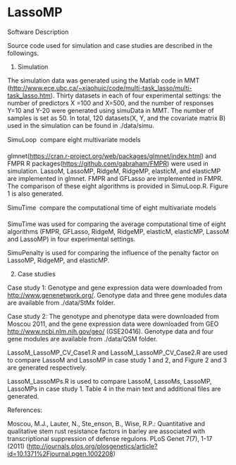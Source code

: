 # LassoMP

Software Description



Source code used for simulation and case studies are described in the followings. 

1.	Simulation



The simulation data was generated using the Matlab code in MMT (http://www.ece.ubc.ca/~xiaohuic/code/multi-task_lasso/multi-task_lasso.htm). Thirty datasets in each of four experimental settings: the number of predictors X =100 and X=500, and the number of responses Y=10 and Y-20 were generated using simuData in MMT. The number of samples is set as 50. In total, 120 datasets(X, Y, and the covariate matrix B) used in the simulation can be found in ./data/simu. 

SimuLoop  compare eight multivariate models

glmnet(https://cran.r-project.org/web/packages/glmnet/index.html) and FMPR R packages(https://github.com/gabraham/FMPR) were used in simulation. LassoM, LassoMP, RidgeM, RidgeMP, elasticM, and elasticMP are implemented in glmnet. FMPR and GFLasso are implemented in FMPR.  The comparison of these eight algorithms is provided in SimuLoop.R. Figure 1 is also generated.



SimuTime  compare the computational time of eight multivariate models

SimuTime was used for comparing the average computational time of eight algorithms (FMPR, GFLasso, RidgeM, RidgeMP, elasticM, elasticMP, LassoM and LassoMP) in four experimental settings.



SimuPenalty is used for comparing the influence of the penalty factor on LassoMP,  RidgeMP, and elasticMP. 



2.	Case studies



Case study 1: Genotype and gene expression data were downloaded from http://www.genenetwork.org/. Genotype data and three gene modules data are available from ./data/StMx folder. 

Case study 2: The genotype and phenotype data were downloaded from Moscou 2011, and the gene expression data were downloaded from GEO http://www.ncbi.nlm.nih.gov/geo/ (GSE20416). Genotype data and four gene modules are available from ./data/QSM folder. 



LassoM_LassoMP_CV_Case1.R and LassoM_LassoMP_CV_Case2.R are used to compare LassoM and LassoMP in case study 1 and 2, and Figure 2 and 3 are generated respectively. 



LassoM_LassoMPs.R is used to compare LassoM, LassoMs, LassoMP, LassoMPs in case study 1. Table 4 in the main text and additional files are generated.  



References:

Moscou, M.J., Lauter, N., Ste_enson, B., Wise, R.P.: Quantitative and qualitative stem rust resistance factors in barley are associated with transcriptional suppression of defense regulons. PLoS Genet 7(7), 1-17 (2011) (http://journals.plos.org/plosgenetics/article?id=10.1371%2Fjournal.pgen.1002208)

